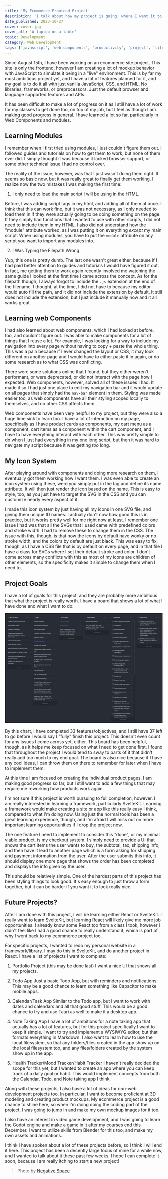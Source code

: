```yaml
---
title: 'My Ecommerce Frontend Project'
description: 'I talk about how my project is going, where I want it to be, and what I have planned for the future.'
date_published: 2023-10-27
cover: cover.jpg
cover_alt: 'A laptop on a table'
topic: Development
category: Web Development
tags: ['javascript', 'web components', 'productivity', 'project', 'life']
---
```


Since August 15th, I have been working on an ecommerce site project. This site is only the frontend, however I am creating a lot of mockup behavior with JavaScript to simulate it being in a "live" environment. This is by far my most ambitious project yet, and I have a lot of features planned for it, and my goal is to do it all with just vanilla JavaScript, CSS, and HTML. No libraries, frameworks, or preprocessors. Just the default browser and language supported features and APIs.

It has been difficult to make a lot of progress on it as I still have a lot of work for my classes to get done too, on top of my job, but I feel as though I am making good progress in general. I have learned a lot so far, particularly in Web Components and modules.

## Learning Modules

I remember when I first tried using modules, I just couldn't figure them out. I followed guides and tutorials on how to get them to work, but none of them ever did. I simply thought it was because it lacked browser support, or some other technical issue I had no control over.

The reality of the issue, however, was that I just wasn't doing them right. It seems so basic now, but it was really great to finally get them working. I realize now the two mistakes I was making the first time:

1. I only need to load the main script I will be using in the HTML.

Before, I was adding script tags in my html, and adding all of them at once. I think that this can work fine, but it was not necessary, as I only needed to load them in if they were actually going to be doing something on the page. If they simply had functions that I wanted to use with other scripts, I did not need to include them in my HTML. I also did not understand how the "module" attribute worked, as I was putting it on everything _except_ my main script. When using modules, you have to put the `module` attribute on any script you want to import any modules into.

2. I Was Typing the Filepath Wrong

Yup, this one is pretty dumb. The last one wasn't great either, because if I had paid better attention to guides and tutorials I would have figured it out. In fact, me getting them to work again recently involved me watching the same guide I looked at the first time I came across the concept. As for the filepath though, I always forgot to include the `.js` extension at the end of the filename. I thought, at the time, I did not have to because my editor would auto fill the path, and it did not include the extension by default. It still does not include the extension, but I just include it manually now and it all works great.

## Learning web Components

I had also learned about web components, which I had looked at before, too, and couldn't figure out. I was able to make components for a lot of things that I reuse a lot. For example, I was looking for a way to include my navigation into every page without having to copy + paste the whole thing. This was a pain because if I ever changed the layout or CSS, it may look different on another page and I would have to either paste it in again, or do some research as to what CSS was conflicting.

There were some solutions online that I found, but they either weren't performant, or were deprecated, or did not interact with the page how I expected. Web components, however, solved all of these issues I had. It made it so I had just one place to edit my navigation bar and it would update on all pages that simply had the `nav-bar` element in them. Styling was made easier too, as web components have all their styling scoped locally to themselves, and no other CSS affects them.

Web components have been very helpful to my project, but they were also a huge time sink to learn too. I have a lot of interaction on my page, specifically as I have product cards as components, my cart menu as a component, cart items as a component within the cart component, and I have to have everything interact with each other. This was pretty simple to do when I just had everything in my one long script, but then it was hard to navigate my script because it was getting _too_ long.

## My Icon System

After playing around with components and doing more research on them, I eventually got them working how I want them. I was even able to create an icon system using these, were you simply put in the tag and define its name attribute. It will then just render the icon based on the name. This is easy to style, too, as you just have to target the SVG in the CSS and you can customize nearly every aspect of it.

I made this icon system by just having all my icons in one SVG file, and giving them unique ID names. I actually don't now how good this is in practice, but it works pretty well for me right now at least. I remember one issue I had was that all the SVGs that I used came with predefined colors and stroke width. I had to remove these to change them in the CSS. The issue with this, though, is that now the icons by default have wonky or no stroke width, and the colors by default are just black. This was easy to fix, though, as I have a CSS file that is by default on every page, and in that file I have a class for SVGs where I set their default stroke and color. I don't come across many conflicts with this as most of my icons are children of other elements, so the specificity makes it simple to change them when I need to.

## Project Goals

I have a lot of goals for this project, and they are probably more ambitious that what the project is really worth. I have a board that shows a lot of what I have done and what I want to do:

![Kanban board with project goals](image.png)

By this chart, I have completed 33 features/objectives, and I still have 37 left to go before I would say I "fully" finish this project. This doesn't even count for any issues I come across yet, either. This board has been helpful, though, as it helps me keep focused on what I need to get done first. I found that throughout the project I would tend to sway to parts of it that didn't really add too much to my end goal. The board is also nice because if I have any cool ideas, I can throw them on there to remember for later when I have to implement them.

At this time I am focused on creating the individual product pages. I am making good progress so far, but I still want to add a few things that may require me reworking how products work again.

I'm not sure if this project is worth pursuing to full completion, however. I am really interested in learning a framework, particularly SvelteKit. Learning a framework would make creating a site or app like this really easy I think, compared to what I'm doing now. Using just the normal tools has been a great learning experience, though, and I'm afraid I will miss out on more important learning opportunities if I drop the project now.

The one feature I need to implement to consider this "done", or my minimal viable product, is my checkout system. I simply need to provide a UI that shows the cart items the user wants to buy, the subtotal, tax, shipping info, and then have it lead to another page which is a form asking for shipping and payment information from the user. After the user submits this info, it should display one more page that shows the order has been completed and displays the info given by the user.

This should be relatively simple. One of the hardest parts of this project has been styling things to look good. It's easy enough to just throw a form together, but it can be harder if you want it to look really nice.

## Future Projects?

After I am done with this project, I will be learning either React or SvelteKit. I really want to learn SvelteKit, but learning React will likely give me more job opportunities. I already know some React too from a class I took, however I didn't feel like I had a good chance to really understand it, which is part of why I went back to my ecommerce project too.

For specific projects, I wanted to redo my personal website in a framework/library. I may do this in SvelteKit, and do another project in React. I have a list of projects I want to complete:

1. Portfolio Project (this may be done last)
   I want a nice UI that shows all my projects.

2. Todo App
   Just a basic Todo App, but with reminders and notifications. This may be a good chance to learn something like Capacitor to make mobile apps.

3. Calendar/Task App
   Similar to the Todo app, but I want to work with dates and calendars and all that good stuff. This would be a good chance to try and use Tauri as well to make it a desktop app.

4. Note Taking App
   I have a lot of ambitions for a note taking app that actually has a lot of features, but for this project specifically I want to keep it simple. I want to try and implement a WYSIWYG editor, but that formats everything in Markdown. I also want to learn how to use the local filesystem, so that any folders/files created in the app show up on the local filesystem too, and any files/folders created by the system show up in the app.

5. Health Tracker/Mood Tracker/Habit Tracker
   I haven't really decided the scope for this yet, but I wanted to create an app where you can keep track of a daily goal or habit. This would implement concepts from both the Calendar, Todo, and Note taking app I think.

Along with these projects, I also have a lot of ideas for non-web development projects too. In particular, I want to become proficient at 3D modeling and creating product mockups. My ecommerce project is a good chance to shine here, so when I'm doing doing the coding part of the project, I was going to jump in and make my own mockup images for it too.

I also have an interest in video game development, and I was going to learn the Godot engine and make a game in it after my courses end this December. I want to utilize skills from Blender for this too, and make my own assets and animations.

I think I have spoken about a lot of these projects before, so I think I will end it here. This project has been a decently large focus of mine for a while now, and I wanted to talk about it these past few weeks. I hope I can complete it soon, because I am really itching to start a new project!

> Photo by [Negative Space](https://www.pexels.com/photo/iphone-notebook-pen-working-34088/)

